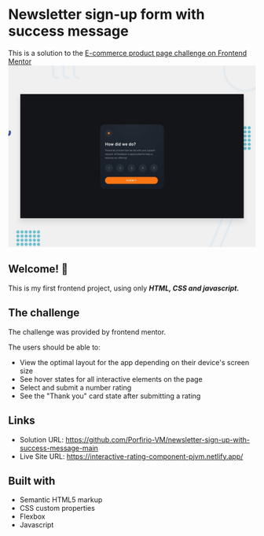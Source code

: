 # Newsletter sign-up form with success message
This is a solution to the [E-commerce product page challenge on Frontend Mentor](https://www.frontendmentor.io/challenges/ecommerce-product-page-UPsZ9MJp6)
![Design preview for the Newsletter sign-up form with success message coding challenge](./design/desktop-preview.jpg)

## Welcome! 👋

This is my first frontend project, using only ***HTML, CSS and javascript.***

## The challenge

The challenge was provided by frontend mentor.

The users should be able to:

- View the optimal layout for the app depending on their device's screen size
- See hover states for all interactive elements on the page
- Select and submit a number rating
- See the "Thank you" card state after submitting a rating

## Links

- Solution URL: https://github.com/Porfirio-VM/newsletter-sign-up-with-success-message-main
- Live Site URL: https://interactive-rating-component-pjvm.netlify.app/

## Built with

- Semantic HTML5 markup
- CSS custom properties
- Flexbox
- Javascript
